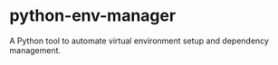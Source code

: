 # python-env-manager
A Python tool to automate virtual environment setup and dependency management.
